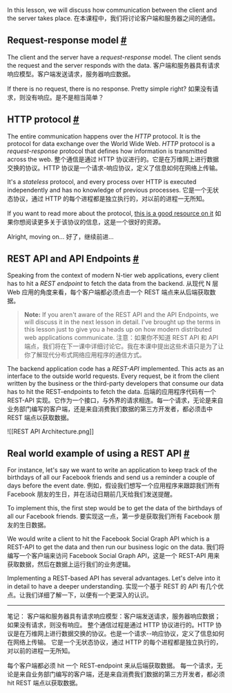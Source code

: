 In this lesson, we will discuss how communication between the client and the server takes place.
在本课程中，我们将讨论客户端和服务器之间的通信。

## Request-response model [#](https://www.educative.io/courses/web-application-software-architecture-101/xVBE96VAoQB#Request-response-model)

The client and the server have a _request-response_ model. The client sends the request and the server responds with the data.
客户端和服务器具有请求响应模型。客户端发送请求，服务器响应数据。

If there is no request, there is no response. Pretty simple right?
如果没有请求，则没有响应。是不是相当简单？

## HTTP protocol [#](https://www.educative.io/courses/web-application-software-architecture-101/xVBE96VAoQB#HTTP-protocol)

The entire communication happens over the _HTTP_ protocol. It is the protocol for data exchange over the World Wide Web. _HTTP_ protocol is a _request-response_ protocol that defines how information is transmitted across the web.
整个通信是通过 HTTP 协议进行的。它是在万维网上进行数据交换的协议。HTTP 协议是一个请求-响应协议，定义了信息如何在网络上传输。

It's a _stateless_ protocol, and every process over HTTP is executed independently and has no knowledge of previous processes.
它是一个无状态协议，通过 HTTP 的每个进程都是独立执行的，对以前的进程一无所知。

If you want to read more about the protocol, [this is a good resource on it](https://developer.mozilla.org/en-US/docs/Web/HTTP/Overview)
如果你想阅读更多关于该协议的信息，这是一个很好的资源。

Alright, moving on…
好了，继续前进...

## REST API and API Endpoints [#](https://www.educative.io/courses/web-application-software-architecture-101/xVBE96VAoQB#REST-API-and-API-Endpoints)

Speaking from the context of modern N-tier web applications, every client has to hit a _REST endpoint_ to fetch the data from the backend.
从现代 N 层 Web 应用的角度来看，每个客户端都必须点击一个 REST 端点来从后端获取数据。

> **Note:** If you aren't aware of the REST API and the API Endpoints, we will discuss it in the next lesson in detail. I've brought up the terms in this lesson just to give you a heads up on how modern distributed web applications communicate.
> 注意：如果你不知道 REST API 和 API 端点，我们将在下一课中详细讨论它。我在本课中提出这些术语只是为了让你了解现代分布式网络应用程序的通信方式。

The backend application code has a _REST-API_ implemented. This acts as an interface to the outside world requests. Every request, be it from the client written by the business or the third-party developers that consume our data has to hit the REST-endpoints to fetch the data.
后端的应用程序代码有一个 REST-API 实现。它作为一个接口，与外界的请求相连。每一个请求，无论是来自业务部门编写的客户端，还是来自消费我们数据的第三方开发者，都必须击中 REST 端点以获取数据。

![[REST API Architecture.png]]

## Real world example of using a REST API [#](https://www.educative.io/courses/web-application-software-architecture-101/xVBE96VAoQB#Real-world-example-of-using-a-REST-API)

For instance, let's say we want to write an application to keep track of the birthdays of all our Facebook friends and send us a reminder a couple of days before the event date.
例如，假设我们想写一个应用程序来跟踪我们所有 Facebook 朋友的生日，并在活动日期前几天给我们发送提醒。

To implement this, the first step would be to get the data of the birthdays of all our Facebook friends.
要实现这一点，第一步是获取我们所有 Facebook 朋友的生日数据。

We would write a client to hit the Facebook Social Graph API which is a REST-API to get the data and then run our business logic on the data.
我们将编写一个客户端来访问 Facebook Social Graph API，这是一个 REST-API 用来获取数据，然后在数据上运行我们的业务逻辑。

Implementing a REST-based API has several advantages. Let's delve into it in detail to have a deeper understanding.
实现一个基于 REST 的 API 有几个优点。让我们详细了解一下，以便有一个更深入的认识。

---

笔记：
客户端和服务器具有请求响应模型：客户端发送请求，服务器响应数据；如果没有请求，则没有响应。
整个通信过程是通过 HTTP 协议进行的。HTTP 协议是在万维网上进行数据交换的协议。也是一个请求--响应协议，定义了信息如何在网络上传输。
它是一个无状态协议，通过 HTTP 的每个进程都是独立执行的，对以前的进程一无所知。

每个客户端都必须 hit 一个 REST-endpoint 来从后端获取数据。
每一个请求，无论是来自业务部门编写的客户端，还是来自消费我们数据的第三方开发者，都必须 hit REST 端点以获取数据。
